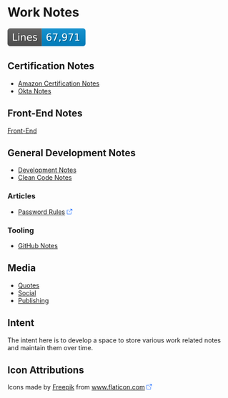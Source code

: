 # Work Notes

![Lines of Code Count](https://github.com/bob-fornal/work-notes/blob/images-branch/count-badge.svg)

## Certification Notes

* [Amazon Certification Notes](Cloud/AWS/README.md)
* [Okta Notes](Security/Okta/README.md)

## Front-End Notes

[Front-End](Front-End/README.md)

## General Development Notes

* [Development Notes](Development/README.md)
* [Clean Code Notes](Development/Clean-Code.md)

### Articles

* [Password Rules](https://gizmodo.com/the-guy-who-invented-those-annoying-password-rules-now-1797643987) ![Link](foreign.png)

### Tooling

* [GitHub Notes](Tooling/GitHub/README.md)

## Media

* [Quotes](Media/Quotes/README.md)
* [Social](Media/Social/README.md)
* [Publishing](Media/Publishing/README.md)

## Intent

The intent here is to develop a space to store various work related notes and maintain them over time.

## Icon Attributions

Icons made by <a href="https://www.freepik.com" title="Freepik">Freepik</a> from <a href="https://www.flaticon.com/" title="Flaticon">www.flaticon.com</a>  ![Link](foreign.png)
